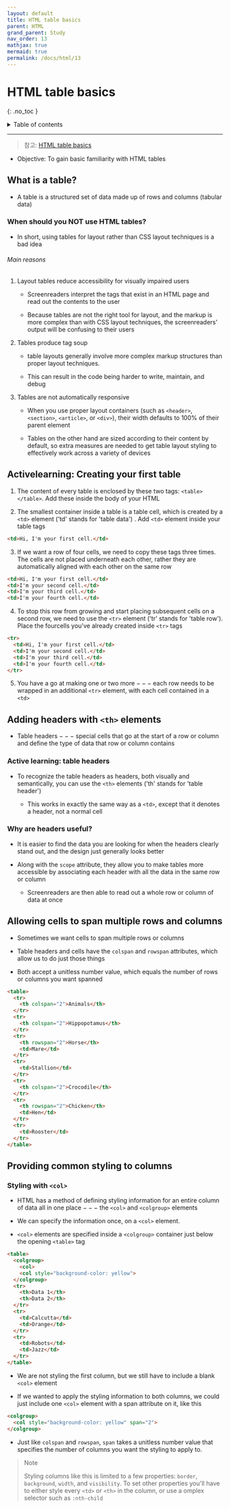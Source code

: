 ```yaml
---
layout: default
title: HTML table basics
parent: HTML
grand_parent: Study
nav_order: 13
mathjax: true
mermaid: true
permalink: /docs/html/13
---
```


# HTML table basics
{: .no_toc }

<details markdown="block">
  <summary>
	Table of contents
  </summary>
{: .fs-3 .text-delta }
- TOC
{:toc}
</details>

---

> 참고: [HTML table basics](https://developer.mozilla.org/en-US/docs/Learn/HTML/Tables/Basics)

- Objective: To gain basic familiarity with HTML tables

## What is a table?

- A table is a structured set of data made up of rows and columns (tabular data)

### When should you NOT use HTML tables?

- In short, using tables for layout rather than CSS layout techniques is a bad idea

###### Main reasons

1. Layout tables reduce accessibility for visually impaired users

	- Screenreaders interpret the tags that exist in an HTML page and read out the contents to the user

	- Because tables are not the right tool for layout, and the markup is more complex than with CSS layout techniques, the screenreaders' output will be confusing to their users

2. Tables produce tag soup

	- table layouts generally involve more complex markup structures than proper layout techniques.

	- This can result in the code being harder to write, maintain, and debug

3. Tables are not automatically responsive

	- When you use proper layout containers (such as `<header>`, `<section>`, `<article>`, or `<div>`), their width defaults to 100% of their parent element

	- Tables on the other hand are sized according to their content by default, so extra measures are needed to get table layout styling to effectively work across a variety of devices

## Activelearning: Creating your first table

1. The content of every table is enclosed by these two tags: `<table></table>`. Add these inside the body of your HTML

2. The smallest container inside a table is a table cell, which is created by a `<td>` element ('td' stands for 'table data') . Add `<td>` element inside your table tags

```html
<td>Hi, I'm your first cell.</td>
```

3. If we want a row of four cells, we need to copy these tags three times. The cells are not placed underneath each other, rather they are automatically aligned with each other on the same row

```html
<td>Hi, I'm your first cell.</td>
<td>I'm your second cell.</td>
<td>I'm your third cell.</td>
<td>I'm your fourth cell.</td>
```

4. To stop this row from growing and start placing subsequent cells on a second row, we need to use the `<tr>` element ('tr' stands for 'table row'). Place the fourcells you've already created inside `<tr>` tags

```html
<tr>
  <td>Hi, I'm your first cell.</td>
  <td>I'm your second cell.</td>
  <td>I'm your third cell.</td>
  <td>I'm your fourth cell.</td>
</tr>
```

5. You have a go at making one or two more $---$ each row needs to be wrapped in an additional `<tr>` element, with each cell contained in a `<td>`

## Adding headers with `<th>` elements

- Table headers $---$ special cells that go at the start of a row or column and define the type of data that row or column contains

### Active learning: table headers

- To recognize the table headers as headers, both visually and semantically, you can use the `<th>` elements ('th' stands for 'table header')

	- This works in exactly the same way as a `<td>`, except that it denotes a header, not a normal cell

### Why are headers useful?

- It is easier to find the data you are looking for when the headers clearly stand out, and the design just generally looks better

- Along with the `scope` attribute, they allow you to make tables more accessible by associating each header with all the data in the same row or column

	- Screenreaders are then able to read out a whole row or column of data at once

## Allowing cells to span multiple rows and columns

- Sometimes we want cells to span multiple rows or columns

- Table headers and cells have the `colspan` and `rowspan` attributes, which allow us to do just those things

- Both accept a unitless number value, which equals the number of rows or columns you want spanned

```html
<table>
  <tr>
	<th colspan="2">Animals</th>
  </tr>
  <tr>
	<th colspan="2">Hippopotamus</th>
  </tr>
  <tr>
	<th rowspan="2">Horse</th>
	<td>Mare</td>
  </tr>
  <tr>
	<td>Stallion</td>
  </tr>
  <tr>
	<th colspan="2">Crocodile</th>
  </tr>
  <tr>
	<th rowspan="2">Chicken</th>
	<td>Hen</td>
  </tr>
  <tr>
	<td>Rooster</td>
  </tr>
</table>
```

## Providing common styling to columns

### Styling with `<col>`

- HTML has a method of defining styling information for an entire column of data all in one place $---$ the `<col>` and `<colgroup>` elements

- We can specify the information once, on a `<col>` element.

- `<col>` elements are specified inside a `<colgroup>` container just below the opening `<table>` tag

```html
<table>
  <colgroup>
    <col>
    <col style="background-color: yellow">
  </colgroup>
  <tr>
    <th>Data 1</th>
    <th>Data 2</th>
  </tr>
  <tr>
    <td>Calcutta</td>
    <td>Orange</td>
  </tr>
  <tr>
    <td>Robots</td>
    <td>Jazz</td>
  </tr>
</table>
```

- We are not styling the first column, but we still have to include a blank `<col>` element

- If we wanted to apply the styling information to both columns, we could just include one `<col>` element with a span attribute on it, like this

```html
<colgroup>
  <col style="background-color: yellow" span="2">
</colgroup>
```

- Just like `colspan` and `rowspan`, `span` takes a unitless number value that specifies the number of columns you want the styling to apply to.
> Note
>
> Styling columns like this is limited to a few properties: `border`, `background`, `width`, and `visibility`. To set other properties you'll have to either style every `<td>` or `<th>` in the column, or use a omplex selector such as `:nth-child`
